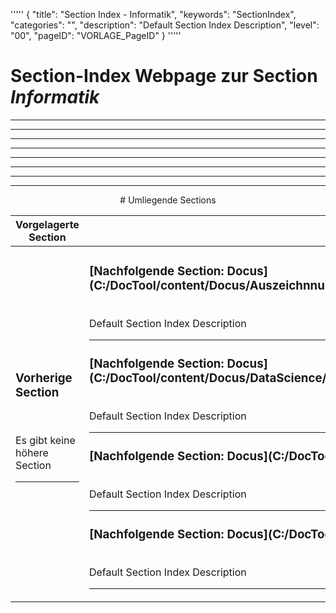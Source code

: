 '''''
{
"title": "Section Index - Informatik",
"keywords": "SectionIndex",
"categories": "",
"description": "Default Section Index Description",
"level": "00",
"pageID": "VORLAGE_PageID"
}
'''''


<h1>Section-Index Webpage zur Section <i>Informatik</i></h1>

<hr><hr><hr><hr><hr><center><hr><hr><hr> # Umliegende Sections
 </h2><br><table><thead> <tr> <th><center>Vorgelagerte Section</center></th> <th><center>Nachgelagerte Section</center></th></tr></thead><tbody><tr><td><h3>Vorherige Section</h3><br><p>Es gibt keine höhere Section</p><hr></td><td><h3>[Nachfolgende Section: Docus](C:/DocTool/content/Docus/Auszeichnnungssprachen/SI_Text_SectionIndex_DocToolcontentDocusAuszeichnnungssprachen.md)</h3><br>Default Section Index Description<hr><h3>[Nachfolgende Section: Docus](C:/DocTool/content/Docus/DataScience/SI_Text_SectionIndex_DocToolcontentDocusDataScience.md)</h3><br>Default Section Index Description<hr><h3>[Nachfolgende Section: Docus](C:/DocTool/content/Docus/Informatik/SI_Text_SectionIndex_DocToolcontentDocusInformatik.md)</h3><br>Default Section Index Description<hr><h3>[Nachfolgende Section: Docus](C:/DocTool/content/Docus/Mathe/SI_Text_SectionIndex_DocToolcontentDocusMathe.md)</h3><br>Default Section Index Description<hr></td></tr></tbody></table>
